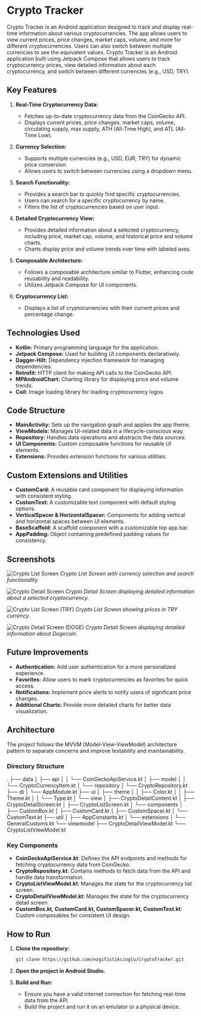 # Crypto Tracker

Crypto Tracker is an Android application designed to track and display real-time information about various cryptocurrencies. The app allows users to view current prices, price changes, market caps, volume, and more for different cryptocurrencies. Users can also switch between multiple currencies to see the equivalent values. Crypto Tracker is an Android application built using Jetpack Compose that allows users to track cryptocurrency prices, view detailed information about each cryptocurrency, and switch between different currencies (e.g., USD, TRY).

## Key Features

1. **Real-Time Cryptocurrency Data:**
    - Fetches up-to-date cryptocurrency data from the CoinGecko API.
    - Displays current prices, price changes, market caps, volume, circulating supply, max supply, ATH (All-Time High), and ATL (All-Time Low).

2. **Currency Selection:**
    - Supports multiple currencies (e.g., USD, EUR, TRY) for dynamic price conversion.
    - Allows users to switch between currencies using a dropdown menu.

3. **Search Functionality:**
    - Provides a search bar to quickly find specific cryptocurrencies.
    - Users can search for a specific cryptocurrency by name.
    - Filters the list of cryptocurrencies based on user input.

4. **Detailed Cryptocurrency View:**
    - Provides detailed information about a selected cryptocurrency, including price, market cap, volume, and historical price and volume charts.
    - Charts display price and volume trends over time with labeled axes.

5. **Composable Architecture:**
    - Follows a composable architecture similar to Flutter, enhancing code reusability and readability.
    - Utilizes Jetpack Compose for UI components.

6. **Cryptocurrency List:**
    - Displays a list of cryptocurrencies with their current prices and percentage change.

## Technologies Used

- **Kotlin:** Primary programming language for the application.
- **Jetpack Compose:** Used for building UI components declaratively.
- **Dagger-Hilt:** Dependency injection framework for managing dependencies.
- **Retrofit:** HTTP client for making API calls to the CoinGecko API.
- **MPAndroidChart:** Charting library for displaying price and volume trends.
- **Coil:** Image loading library for loading cryptocurrency logos.

## Code Structure

- **MainActivity:** Sets up the navigation graph and applies the app theme.
- **ViewModels:** Manages UI-related data in a lifecycle-conscious way.
- **Repository:** Handles data operations and abstracts the data sources.
- **UI Components:** Custom composable functions for reusable UI elements.
- **Extensions:** Provides extension functions for various utilities.

## Custom Extensions and Utilities

- **CustomCard:** A reusable card component for displaying information with consistent styling.
- **CustomText:** A customizable text component with default styling options.
- **VerticalSpacer & HorizontalSpacer:** Components for adding vertical and horizontal spaces between UI elements.
- **BaseScaffold:** A scaffold component with a customizable top app bar.
- **AppPadding:** Object containing predefined padding values for consistency.

## Screenshots

![Crypto List Screen](./images/screenshot_list.png)
*Crypto List Screen with currency selection and search functionality.*

![Crypto Detail Screen](./images/screenshot_detail.png)
*Crypto Detail Screen displaying detailed information about a selected cryptocurrency.*

![Crypto List Screen (TRY)](./images/screenshot_listTry.png)
*Crypto List Screen showing prices in TRY currency.*

![Crypto Detail Screen (DOGE)](./images/screenshot_detailTry.png)
*Crypto Detail Screen displaying detailed information about Dogecoin.*

## Future Improvements

- **Authentication:** Add user authentication for a more personalized experience.
- **Favorites:** Allow users to mark cryptocurrencies as favorites for quick access.
- **Notifications:** Implement price alerts to notify users of significant price changes.
- **Additional Charts:** Provide more detailed charts for better data visualization.

## Architecture

The project follows the MVVM (Model-View-ViewModel) architecture pattern to separate concerns and improve testability and maintainability.

### Directory Structure
.
├── data
│   ├── api
│   │   └── CoinGeckoApiService.kt
│   ├── model
│   │   └── CryptoCurrencyItem.kt
│   └── repository
│       └── CryptoRepository.kt
├── di
│   └── AppModule.kt
├── ui
│   ├── theme
│   │   ├── Color.kt
│   │   ├── Theme.kt
│   │   └── Type.kt
│   └── view
│       ├── CryptoDetailContent.kt
│       ├── CryptoDetailScreen.kt
│       ├── CryptoListScreen.kt
│       └── components
│           ├── CustomBox.kt
│           ├── CustomCard.kt
│           ├── CustomSpacer.kt
│           └── CustomText.kt
├── util
│   ├── AppConstants.kt
│   └── extensions
│       └── GeneralCustoms.kt
└── viewmodel
├── CryptoDetailViewModel.kt
└── CryptoListViewModel.kt

### Key Components

- **CoinGeckoApiService.kt**: Defines the API endpoints and methods for fetching cryptocurrency data from CoinGecko.
- **CryptoRepository.kt**: Contains methods to fetch data from the API and handle data transformation.
- **CryptoListViewModel.kt**: Manages the state for the cryptocurrency list screen.
- **CryptoDetailViewModel.kt**: Manages the state for the cryptocurrency detail screen.
- **CustomBox.kt, CustomCard.kt, CustomSpacer.kt, CustomText.kt**: Custom composables for consistent UI design.

## How to Run

1. **Clone the repository:**
   ```sh
   git clone https://github.com/ezgifistikcioglu/CryptoTracker.git
   ```

2. **Open the project in Android Studio.**

3. **Build and Run:**
   - Ensure you have a valid internet connection for fetching real-time data from the API.
   - Build the project and run it on an emulator or a physical device.